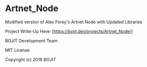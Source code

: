 # Artnet_Node
Modified version of Alex Forey's Artnet Node with Updated Libraries

Project Write-Up Here: [https://bojit.dev/projects/Artnet_Node/]

BOJIT Development Team

MIT License

Copyright (c) 2018 BOJIT
